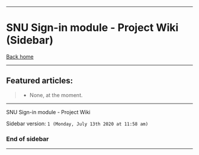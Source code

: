 
***

# SNU Sign-in module - Project Wiki (Sidebar)

[Back home](https://github.com/seanpm2001/SNU_Signin/wiki/)

***

## Featured articles:

> * None, at the moment.

***

SNU Sign-in module - Project Wiki

Sidebar version: `1 (Monday, July 13th 2020 at 11:58 am)`

### End of sidebar

***
